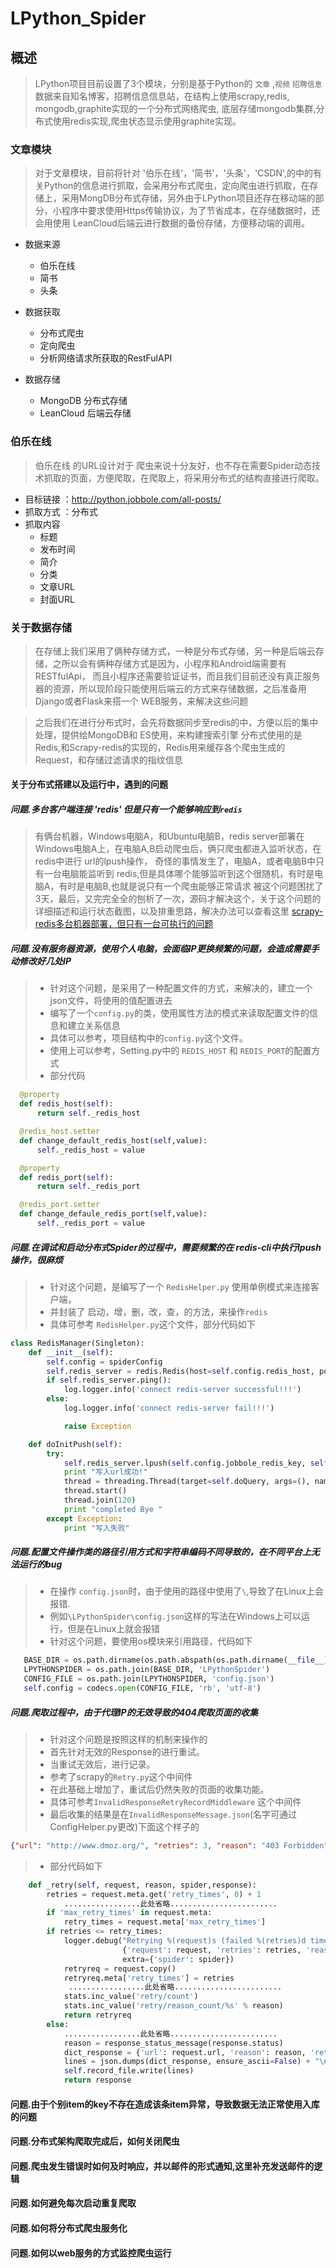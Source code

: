 # LPython_Spider

## 概述

> LPython项目目前设置了3个模块，分别是基于Python的 `文章`  ,`视频`  `招聘信息`数据来自知名博客，招聘信息信息站，在结构上使用scrapy,redis, mongodb,graphite实现的一个分布式网络爬虫,
底层存储mongodb集群,分布式使用redis实现,爬虫状态显示使用graphite实现。


### 文章模块
> 对于文章模块，目前将针对 '伯乐在线'，'简书'，'头条'，'CSDN',的中的有关Python的信息进行抓取，会采用分布式爬虫，定向爬虫进行抓取，在存储上，采用MongDB分布式存储，另外由于LPython项目还存在移动端的部分，小程序中要求使用Https传输协议，为了节省成本，在存储数据时，还会用使用 LeanCloud后端云进行数据的备份存储，方便移动端的调用。


* 数据来源
  * 伯乐在线
  * 简书
  * 头条

* 数据获取
  * 分布式爬虫
  * 定向爬虫
  * 分析网络请求所获取的RestFulAPI
  
* 数据存储
  * MongoDB 分布式存储
  * LeanCloud 后端云存储
  
### 伯乐在线

> 伯乐在线 的URL设计对于 爬虫来说十分友好，也不存在需要Spider动态技术抓取的页面，方便爬取，在爬取上，将采用分布式的结构直接进行爬取。

* 目标链接 ：http://python.jobbole.com/all-posts/
* 抓取方式 ：分布式
* 抓取内容 
   * 标题
   * 发布时间
   * 简介
   * 分类
   * 文章URL
   * 封面URL
   
### 关于数据存储
> 在存储上我们采用了俩种存储方式，一种是分布式存储，另一种是后端云存储，之所以会有俩种存储方式是因为，小程序和Android端需要有RESTfulApi，
而且小程序还需要验证证书，而且我们目前还没有真正服务器的资源，所以现阶段只能使用后端云的方式来存储数据，之后准备用Django或者Flask来搭一个
WEB服务，来解决这些问题

> 之后我们在进行分布式时，会先将数据同步至redis的中，方便以后的集中处理，提供给MongoDB和 ES使用，来构建搜索引擎
> 分布式使用的是 Redis,和Scrapy-redis的实现的，Redis用来缓存各个爬虫生成的Request，和存储过滤请求的指纹信息

#### 关于分布式搭建以及运行中，遇到的问题

##### 问题.多台客户端连接 'redis' 但是只有一个能够响应到`redis`
> 有俩台机器，Windows电脑A，和Ubuntu电脑B，redis server部署在 Windows电脑A上，在电脑A,B启动爬虫后，俩只爬虫都进入监听状态，在redis中进行 url的lpush操作，
奇怪的事情发生了，电脑A，或者电脑B中只有一台电脑能监听到 redis,但是具体哪个能够监听到这个很随机，有时是电脑A，有时是电脑B,也就是说只有一个爬虫能够正常请求
被这个问题困扰了3天，最后，又完完全全的刨析了一次，源码才解决这个，关于这个问题的详细描述和运行状态截图，以及排重思路，解决办法可以查看这里
[scrapy-redis多台机器部署，但只有一台可执行的问题](https://segmentfault.com/q/1010000012925625)

##### 问题.没有服务器资源，使用个人电脑，会面临IP更换频繁的问题，会造成需要手动修改好几处IP
> * 针对这个问题，是采用了一种配置文件的方式，来解决的，建立一个json文件，将使用的值配置进去
> * 编写了一个`config.py`的类，使用属性方法的模式来读取配置文件的信息和建立关系信息
> * 具体可以参考，项目结构中的`config.py`这个文件。
> * 使用上可以参考，Setting.py中的 `REDIS_HOST` 和 `REDIS_PORT`的配置方式
> * 部分代码
  
  ```python
    @property
    def redis_host(self):
        return self._redis_host

    @redis_host.setter
    def change_default_redis_host(self,value):
        self._redis_host = value

    @property
    def redis_port(self):
        return self._redis_port

    @redis_port.setter
    def change_defaule_redis_port(self,value):
        self._redis_port = value
`````
##### 问题.在调试和启动分布式Spider的过程中，需要频繁的在 redis-cli中执行lpush操作，很麻烦
> * 针对这个问题，是编写了一个 `RedisHelper.py` 使用单例模式来连接客户端，
> * 并封装了 启动，增，删，改，查，的方法，来操作`redis`
> * 具体可参考 `RedisHelper.py`这个文件，部分代码如下
```python
class RedisManager(Singleton):
    def __init__(self):
        self.config = spiderConfig
        self.redis_server = redis.Redis(host=self.config.redis_host, port=self.config.redis_port)
        if self.redis_server.ping():
            log.logger.info('connect redis-server successful!!!')
        else:
            log.logger.info('connect redis-server fail!!!')

            raise Exception

    def doInitPush(self):
        try:
            self.redis_server.lpush(self.config.jobbole_redis_key, self.config.jobbole_push_url)
            print "写入url成功!"
            thread = threading.Thread(target=self.doQuery, args=(), name='thread-redis')
            thread.start()
            thread.join(120)
            print "completed Bye "
        except Exception:
            print "写入失败"
```  
##### 问题.配置文件操作类的路径引用方式和字符串编码不同导致的，在不同平台上无法运行的bug
>* 在操作 `config.json`时，由于使用的路径中使用了`\`,导致了在Linux上会报错.
>* 例如`\LPythonSpider\config.json`这样的写法在Windows上可以运行，但是在Linux上就会报错
>* 针对这个问题，要使用os模块来引用路径，代码如下
```python
   BASE_DIR = os.path.dirname(os.path.abspath(os.path.dirname(__file__)))
   LPYTHONSPIDER = os.path.join(BASE_DIR, 'LPythonSpider')
   CONFIG_FILE = os.path.join(LPYTHONSPIDER, 'config.json')
   self.config = codecs.open(CONFIG_FILE, 'rb', 'utf-8')
```

##### 问题.爬取过程中，由于代理IP的无效导致的404爬取页面的收集
> * 针对这个问题是按照这样的机制来操作的
> * 首先针对无效的Response的进行重试。
> * 当重试无效后，进行记录。
> * 参考了scrapy的`Retry.py`这个中间件
> * 在此基础上增加了，重试后仍然失败的页面的收集功能。
> * 具体可参考`InvalidResponseRetryRecordMiddleware` 这个中间件
> * 最后收集的结果是在`InvalidResponseMessage.json`(名字可通过ConfigHelper.py更改)下面这个样子的
```json
{"url": "http://www.dmoz.org/", "retries": 3, "reason": "403 Forbidden"}

```
> * 部分代码如下
```python
    def _retry(self, request, reason, spider,response):
        retries = request.meta.get('retry_times', 0) + 1
            .................此处省略........................
        if 'max_retry_times' in request.meta:
            retry_times = request.meta['max_retry_times']
        if retries <= retry_times:
            logger.debug("Retrying %(request)s (failed %(retries)d times): %(reason)s",
                         {'request': request, 'retries': retries, 'reason': reason},
                         extra={'spider': spider})
            retryreq = request.copy()
            retryreq.meta['retry_times'] = retries   
             .................此处省略........................
            stats.inc_value('retry/count')
            stats.inc_value('retry/reason_count/%s' % reason)
            return retryreq
        else:
            .................此处省略........................
            reason = response_status_message(response.status)
            dict_response = {'url': request.url, 'reason': reason, 'retries': retries}
            lines = json.dumps(dict_response, ensure_ascii=False) + "\n"
            self.record_file.write(lines)
            return response
```



#### 问题.由于个别item的key不存在造成该条item异常，导致数据无法正常使用入库的问题

#### 问题.分布式架构爬取完成后，如何关闭爬虫
    
#### 问题.爬虫发生错误时如何及时响应，并以邮件的形式通知,这里补充发送邮件的逻辑

#### 问题.如何避免每次启动重复爬取

#### 问题.如何将分布式爬虫服务化

#### 问题.如何以web服务的方式监控爬虫运行
  
 
